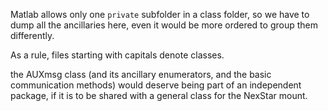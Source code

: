 Matlab allows only one `private` subfolder in a class folder, so we have to
dump all the ancillaries here, even it would be more ordered to group them
differently.

As a rule, files starting with capitals denote classes.

the AUXmsg class (and its ancillary enumerators, and the basic communication methods) would deserve being part of an independent package, if it is to be shared with a general class for the NexStar mount.